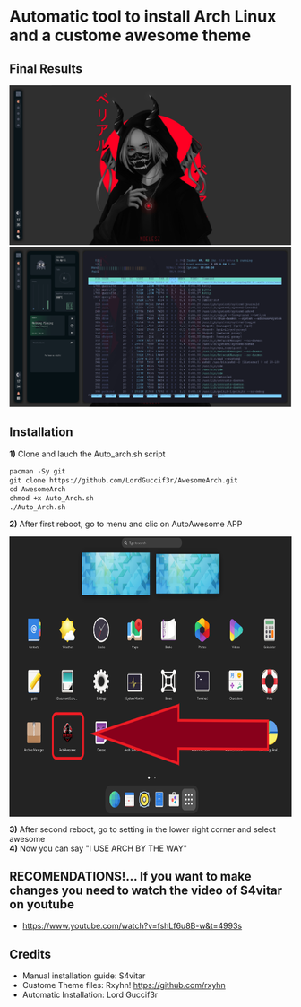 # Automatic tool to install Arch Linux and a custome awesome theme
## Final Results
![AutoAwesome](https://github.com/LordGuccif3r/AwesomeArch/blob/main/AutoAwesome/Awesome2.PNG)
![AutoAwesome2](https://github.com/LordGuccif3r/AwesomeArch/blob/main/AutoAwesome/awesome.PNG)
## Installation

**1)** Clone and lauch the Auto_arch.sh script
```
pacman -Sy git
git clone https://github.com/LordGuccif3r/AwesomeArch.git
cd AwesomeArch
chmod +x Auto_Arch.sh
./Auto_Arch.sh
```
**2)** After first reboot, go to menu and clic on AutoAwesome APP

<img width="720" height="500" src="https://github.com/LordGuccif3r/AwesomeArch/blob/main/AutoAwesome/Awesome4.png" align=center>

**3)** After second reboot, go to setting in the lower right corner and select awesome
<br>
**4)** Now you can say "I USE ARCH BY THE WAY"

## RECOMENDATIONS!... If you want to make changes you need to watch the video of S4vitar on youtube 

- https://www.youtube.com/watch?v=fshLf6u8B-w&t=4993s

## Credits

- Manual installation guide: S4vitar
- Custome Theme files: Rxyhn! https://github.com/rxyhn
- Automatic Installation: Lord Guccif3r 
